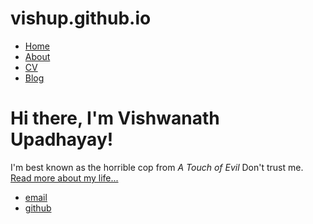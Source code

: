 # vishup.github.io

<!DOCTYPE html>
<html>
	<head>
		<title>Vishwanath Upadhayay, a software engineer by profession</title>
	</head>
	<body>
		<nav>
    		<ul>
        		<li><a href="/">Home</a></li>
	        	<li><a href="/about">About</a></li>
        		<li><a href="/cv">CV</a></li>
        		<li><a href="/blog">Blog</a></li>
    		</ul>
		</nav>
		<div class="container">
    		<div class="blurb">
        		<h1>Hi there, I'm Vishwanath Upadhayay!</h1>
				<p>I'm best known as the horrible cop from <em>A Touch of Evil</em> Don't trust me. <a href="/about">Read more about my life...</a></p>
    		</div><!-- /.blurb -->
		</div><!-- /.container -->
		<footer>
    		<ul>
        		<li><a href="mailto:vupadh4@gmail.com">email</a></li>
        		<li><a href="https://github.com/bigbang613">github</a></li>
			</ul>
		</footer>
	</body>
</html>

